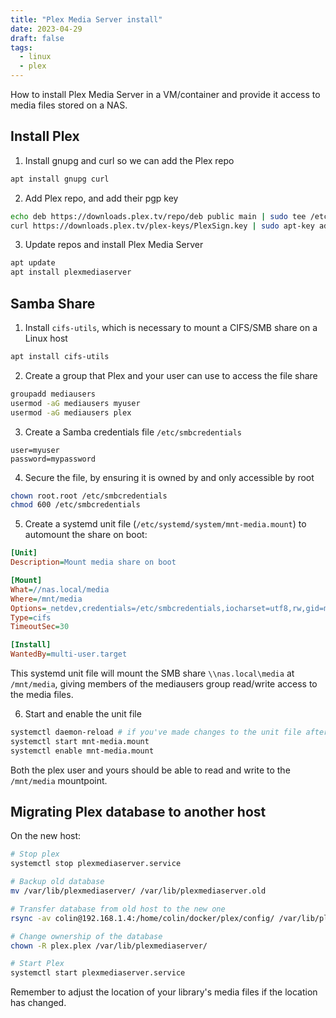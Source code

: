 ```yaml
---
title: "Plex Media Server install"
date: 2023-04-29
draft: false
tags:
  - linux
  - plex
---
```


How to install Plex Media Server in a VM/container and provide it access to
media files stored on a NAS.

## Install Plex

1. Install gnupg and curl so we can add the Plex repo

```bash
apt install gnupg curl
```

2. Add Plex repo, and add their pgp key

```bash
echo deb https://downloads.plex.tv/repo/deb public main | sudo tee /etc/apt/sources.list.d/plexmediaserver.list
curl https://downloads.plex.tv/plex-keys/PlexSign.key | sudo apt-key add -
```

3. Update repos and install Plex Media Server

```bash
apt update
apt install plexmediaserver
```

## Samba Share

1. Install `cifs-utils`, which is necessary to mount a CIFS/SMB share on a Linux host

```bash
apt install cifs-utils
```

2. Create a group that Plex and your user can use to access the file share

```bash
groupadd mediausers
usermod -aG mediausers myuser
usermod -aG mediausers plex
```

3. Create a Samba credentials file `/etc/smbcredentials`

```
user=myuser
password=mypassword
```

4. Secure the file, by ensuring it is owned by and only accessible by root

```bash
chown root.root /etc/smbcredentials
chmod 600 /etc/smbcredentials
```

5. Create a systemd unit file (`/etc/systemd/system/mnt-media.mount`) to
automount the share on boot:

```ini
[Unit]
Description=Mount media share on boot

[Mount]
What=//nas.local/media
Where=/mnt/media
Options=_netdev,credentials=/etc/smbcredentials,iocharset=utf8,rw,gid=mediausers,file_mode=0664,dir_mode=0775
Type=cifs
TimeoutSec=30

[Install]
WantedBy=multi-user.target
```

This systemd unit file will mount the SMB share `\\nas.local\media` at
`/mnt/media`, giving members of the mediausers group read/write access to the
media files.


6. Start and enable the unit file

```bash
systemctl daemon-reload # if you've made changes to the unit file after running systemctl commands
systemctl start mnt-media.mount
systemctl enable mnt-media.mount
```

Both the plex user and yours should be able to read and write to the
`/mnt/media` mountpoint.

## Migrating Plex database to another host

On the new host:

```bash
# Stop plex
systemctl stop plexmediaserver.service

# Backup old database
mv /var/lib/plexmediaserver/ /var/lib/plexmediaserver.old

# Transfer database from old host to the new one
rsync -av colin@192.168.1.4:/home/colin/docker/plex/config/ /var/lib/plexmediaserver/

# Change ownership of the database
chown -R plex.plex /var/lib/plexmediaserver/

# Start Plex
systemctl start plexmediaserver.service
```

Remember to adjust the location of your library's media files if the location
has changed.
